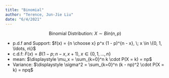```yaml
---
title: "Binomial"
author: "Terence, Jun-Jie Liu"
date: "6/4/2021"
---
```


$$\text{Binomial Distribution: } X\sim Bin(n, p)$$

* p.d.f and Support: $f(x) = {n \choose x} p^x (1 - p)^{n - x}, \; x \in \{0, 1, \ldots, n\}$
* c.d.f: $F(x) = B(1 - p; n - x, x + 1), \; x \in \{0, 1, \ldots, n\}$
* mean: $\displaystyle \mu_x = \sum_{k=0}^n k \cdot P(X = k) = np$
* Variance: $\displaystyle \sigma^2 = \sum_{k=0}^n (k - np)^2 \cdot P(X = k) = npq$